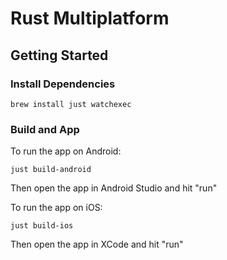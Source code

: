 # Rust Multiplatform

## Getting Started

### Install Dependencies

```
brew install just watchexec
```

### Build and App

To run the app on Android:

```
just build-android
```

Then open the app in Android Studio and hit "run"

To run the app on iOS:

```
just build-ios
```

Then open the app in XCode and hit "run"
